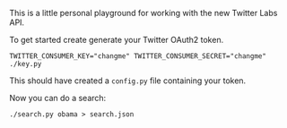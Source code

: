This is a little personal playground for working with the new Twitter Labs API.

To get started create generate your Twitter OAuth2 token.

    TWITTER_CONSUMER_KEY="changme" TWITTER_CONSUMER_SECRET="changme" ./key.py

This should have created a `config.py` file containing your token.

Now you can do a search:

    ./search.py obama > search.json

